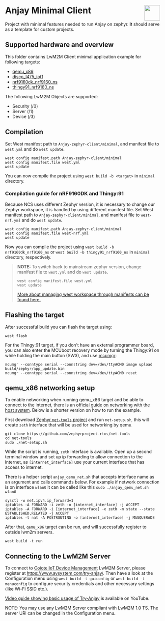 # Anjay Minimal Client [<img align="right" height="50px" src="https://avsystem.github.io/Anjay-doc/_images/avsystem_logo.png">](http://www.avsystem.com/)

Project with minimal features needed to run Anjay on zephyr.
It should serve as a template for custom projects.
## Supported hardware and overview

This folder contains LwM2M Client minimal application example for following targets:
 - [qemu_x86](https://docs.zephyrproject.org/latest/boards/x86/qemu_x86/doc/index.html)
 - [disco_l475_iot1](https://docs.zephyrproject.org/latest/boards/arm/disco_l475_iot1/doc/index.html)
 - [nrf9160dk_nrf9160_ns](https://developer.nordicsemi.com/nRF_Connect_SDK/doc/latest/nrf/ug_nrf9160.html)
 - [thingy91_nrf9160_ns](https://developer.nordicsemi.com/nRF_Connect_SDK/doc/latest/nrf/ug_thingy91.html)

The following LwM2M Objects are supported:
 - Security (/0)
 - Server (/1)
 - Device (/3)

## Compilation

Set West manifest path to `Anjay-zephyr-client/minimal`, and manifest file to `west.yml` and do `west update`.
```
west config manifest.path Anjay-zephyr-client/minimal
west config manifest.file west.yml
west update
```

You can now compile the project using `west build -b <target>` in `minimal` directory.

### Compilation guide for nRF9160DK and Thingy:91

Because NCS uses different Zephyr version, it is necessary to change our Zephyr workspace, it is handled by using different manifest file.
Set West manifest path to `Anjay-zephyr-client/minimal`, and manifest file to `west-nrf.yml` and do `west update`.
```
west config manifest.path Anjay-zephyr-client/minimal
west config manifest.file west-nrf.yml
west update
```
Now you can compile the project using `west build -b nrf9160dk_nrf9160_ns` or `west build -b thingy91_nrf9160_ns` in `minimal` directory, respectively.

> **__NOTE:__**
> To switch back to mainstream zephyr version, change manifest file to `west.yml` and do `west update`.
> ```
> west config manifest.file west.yml
> west update
> ```
> [More about managing west workspace through manifests can be found here.](https://docs.zephyrproject.org/latest/guides/west/manifest.html)

## Flashing the target

After successful build you can flash the target using:

```shell
west flash
```

For the Thingy:91 target, if you don't have an external programmer board, you can also enter the MCUboot recovery mode by turning the Thingy:91 on while holding the main button (SW3), and use [mcumgr](https://github.com/apache/mynewt-mcumgr-cli):

```shell
mcumgr --conntype serial --connstring dev=/dev/ttyACM0 image upload build/zephyr/app_update.bin
mcumgr --conntype serial --connstring dev=/dev/ttyACM0 reset
```

## qemu_x86 networking setup

To enable networking when running qemu_x86 target and be able to connect to the internet,
there is an [official guide on networking with the host system](https://docs.zephyrproject.org/latest/guides/networking/networking_with_host.html). Below is a shorter version on how to run the example.

First download [Zephyr `net-tools` project](https://github.com/zephyrproject-rtos/net-tools)
and run `net-setup.sh`, this will create `zeth` interface that will be used for networking by qemu.
```
git clone https://github.com/zephyrproject-rtos/net-tools
cd net-tools
sudo ./net-setup.sh
```
While the script is running, `zeth` interface is available. Open up a second terminal window and set up ip forwarding
to allow connection to the internet, as `[internet_interface]` use your current interface that has access to internet.

There is a helper script `anjay_qemu_net.sh` that accepts interface name as an argument and calls commands below.
For example if network connection is on interface `wlan0` it can be called like this `sudo ./anjay_qemu_net.sh wlan0`
```
sysctl -w net.ipv4.ip_forward=1
iptables -A FORWARD -i zeth -o [internet_interface] -j ACCEPT
iptables -A FORWARD -i [internet_interface] -o zeth -m state --state ESTABLISHED,RELATED -j ACCEPT
iptables -t nat -A POSTROUTING -o [internet_interface] -j MASQUERADE
```

After that, `qemu_x86` target can be run, and will successfully register to outside lwm2m servers.
```
west build -t run
```

## Connecting to the LwM2M Server

To connect to [Coiote IoT Device
Management](https://www.avsystem.com/products/coiote-iot-device-management-platform/)
LwM2M Server, please register at https://www.avsystem.com/try-anjay/. Then have
a look at the Configuration menu using `west build -t guiconfig` or `west build -t menuconfig` to configure security credentials and other
necessary settings (like Wi-Fi SSID etc.).

[Video guide showing basic usage of Try-Anjay](https://www.youtube.com/watch?v=fgy38XfttM8)
is available on YouTube.

NOTE: You may use any LwM2M Server compliant with LwM2M 1.0 TS. The server URI
can be changed in the Configuration menu.
